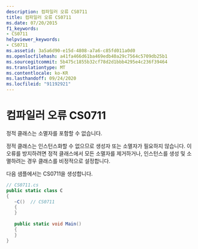 ```yaml
---
description: 컴파일러 오류 CS0711
title: 컴파일러 오류 CS0711
ms.date: 07/20/2015
f1_keywords:
- CS0711
helpviewer_keywords:
- CS0711
ms.assetid: 3a5a6d90-e15d-4808-a7a6-c85fd011a0d0
ms.openlocfilehash: a41fa466d61ba469edb40a29c7564c5709db25b1
ms.sourcegitcommit: 5b475c1855b32cf78d2d1bbb4295e4c236f39464
ms.translationtype: MT
ms.contentlocale: ko-KR
ms.lasthandoff: 09/24/2020
ms.locfileid: "91192921"
---
```

# <a name="compiler-error-cs0711"></a>컴파일러 오류 CS0711

정적 클래스는 소멸자를 포함할 수 없습니다.  
  
 정적 클래스는 인스턴스화할 수 없으므로 생성자 또는 소멸자가 필요하지 않습니다. 이 오류를 방지하려면 정적 클래스에서 모든 소멸자를 제거하거나, 인스턴스를 생성 및 소멸하려는 경우 클래스를 비정적으로 설정합니다.  
  
 다음 샘플에서는 CS0711을 생성합니다.  
  
```csharp  
// CS0711.cs  
public static class C  
{  
   ~C()  // CS0711  
   {  
   }  
  
   public static void Main()  
   {  
   }  
}  
```
